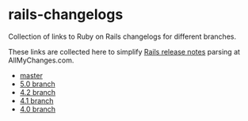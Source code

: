 # rails-changelogs

Collection of links to Ruby on Rails changelogs for different branches.

These links are collected here to simplify [Rails release notes](https://allmychanges.com/p/ruby/rails/) parsing at AllMyChanges.com.
 
* [master](https://github.com/rails/rails/raw/master/guides/CHANGELOG.md)
* [5.0 branch](https://github.com/rails/rails/raw/5-0-stable/guides/CHANGELOG.md)
* [4.2 branch](https://github.com/rails/rails/raw/4-2-stable/guides/CHANGELOG.md)
* [4.1 branch](https://github.com/rails/rails/raw/4-1-stable/guides/CHANGELOG.md)
* [4.0 branch](https://github.com/rails/rails/raw/4-0-stable/guides/CHANGELOG.md)
